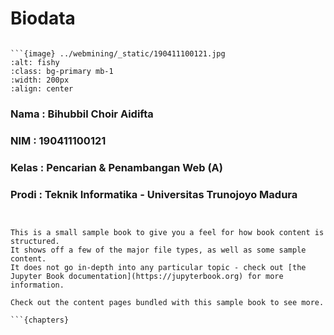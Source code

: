 # Biodata

```{admonition} Biodata Penulis

```{image} ../webmining/_static/190411100121.jpg
:alt: fishy
:class: bg-primary mb-1
:width: 200px
:align: center
```
### Nama    : Bihubbil Choir Aidifta
### NIM     : 190411100121
### Kelas   : Pencarian & Penambangan Web (A)
### Prodi   : Teknik Informatika - Universitas Trunojoyo Madura

```


This is a small sample book to give you a feel for how book content is
structured.
It shows off a few of the major file types, as well as some sample content.
It does not go in-depth into any particular topic - check out [the Jupyter Book documentation](https://jupyterbook.org) for more information.

Check out the content pages bundled with this sample book to see more.

```{chapters}
```

